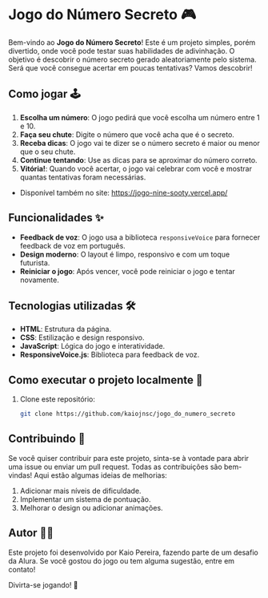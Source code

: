 # Jogo do Número Secreto 🎮

Bem-vindo ao **Jogo do Número Secreto**! Este é um projeto simples, porém divertido, onde você pode testar suas habilidades de adivinhação. O objetivo é descobrir o número secreto gerado aleatoriamente pelo sistema. Será que você consegue acertar em poucas tentativas? Vamos descobrir!

## Como jogar 🕹️

1. **Escolha um número**: O jogo pedirá que você escolha um número entre 1 e 10.
2. **Faça seu chute**: Digite o número que você acha que é o secreto.
3. **Receba dicas**: O jogo vai te dizer se o número secreto é maior ou menor que o seu chute.
4. **Continue tentando**: Use as dicas para se aproximar do número correto.
5. **Vitória!**: Quando você acertar, o jogo vai celebrar com você e mostrar quantas tentativas foram necessárias.

- Disponível também no site: https://jogo-nine-sooty.vercel.app/

## Funcionalidades ✨

- **Feedback de voz**: O jogo usa a biblioteca `responsiveVoice` para fornecer feedback de voz em português.
- **Design moderno**: O layout é limpo, responsivo e com um toque futurista.
- **Reiniciar o jogo**: Após vencer, você pode reiniciar o jogo e tentar novamente.

## Tecnologias utilizadas 🛠️

- **HTML**: Estrutura da página.
- **CSS**: Estilização e design responsivo.
- **JavaScript**: Lógica do jogo e interatividade.
- **ResponsiveVoice.js**: Biblioteca para feedback de voz.

## Como executar o projeto localmente 🚀

1. Clone este repositório:
   ```bash
   git clone https://github.com/kaiojnsc/jogo_do_numero_secreto

## Contribuindo 🤝
Se você quiser contribuir para este projeto, sinta-se à vontade para abrir uma issue ou enviar um pull request. Todas as contribuições são bem-vindas! Aqui estão algumas ideias de melhorias:

1. Adicionar mais níveis de dificuldade.
2. Implementar um sistema de pontuação.
3. Melhorar o design ou adicionar animações.

## Autor 🧑‍💻

Este projeto foi desenvolvido por Kaio Pereira, fazendo parte de um desafio da Alura. Se você gostou do jogo ou tem alguma sugestão, entre em contato!

Divirta-se jogando! 🎉
